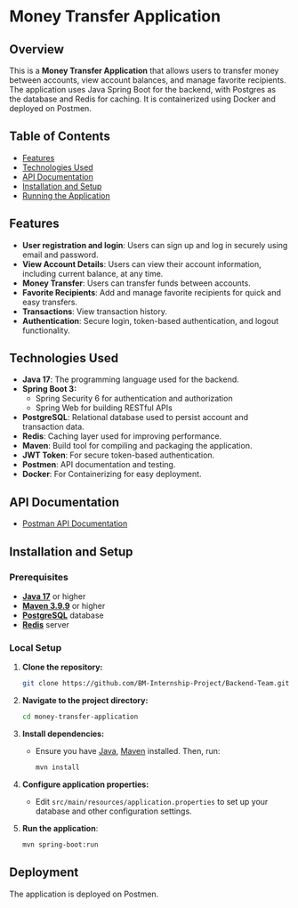 # Money Transfer Application

## Overview

This is a **Money Transfer Application** that allows users to transfer money between accounts, view account balances, and manage favorite recipients. The application uses Java Spring Boot for the backend, with Postgres as the database and Redis for caching. It is containerized using Docker and deployed on Postmen.

## Table of Contents

- [Features](#features)
- [Technologies Used](#technologies-used)
- [API Documentation](#api-documentation)
- [Installation and Setup](#installation-and-setup)
- [Running the Application](#running-the-application)

## Features
- **User registration and login**: Users can sign up and log in securely using email and password.
- **View Account Details**: Users can view their account information, including current balance, at any time.
- **Money Transfer**: Users can transfer funds between accounts.
- **Favorite Recipients**: Add and manage favorite recipients for quick and easy transfers.
- **Transactions**: View transaction history.
- **Authentication**: Secure login, token-based authentication, and logout functionality.

## Technologies Used
- **Java 17**: The programming language used for the backend.
- **Spring Boot 3:**
    - Spring Security 6 for authentication and authorization
    - Spring Web for building RESTful APIs
- **PostgreSQL**: Relational database used to persist account and transaction data.
- **Redis**: Caching layer used for improving performance.
- **Maven**: Build tool for compiling and packaging the application.
- **JWT Token**: For secure token-based authentication.
- **Postmen**: API documentation and testing.
- **Docker**: For Containerizing for easy deployment.

## API Documentation
- [Postman API Documentation](https://documenter.getpostman.com/view/31979113/2sAXjSyoUB)

## Installation and Setup

### Prerequisites
- **[Java 17](https://www.oracle.com/java/technologies/downloads)** or higher
- **[Maven 3.9.9](https://maven.apache.org/download.cgi)** or higher
- **[PostgreSQL](https://www.postgresql.org/download/)** database
- **[Redis](https://redis.io/downloads/)** server

### Local Setup

1. **Clone the repository:**
    ```bash
    git clone https://github.com/BM-Internship-Project/Backend-Team.git
    ```

2. **Navigate to the project directory:**
    ```bash
    cd money-transfer-application
    ```

3. **Install dependencies:**
    - Ensure you have [Java](https://www.oracle.com/java/technologies/downloads), [Maven](https://maven.apache.org/download.cgi) installed. Then, run:
        ```bash
        mvn install
        ```
4. **Configure application properties:**
    -  Edit `src/main/resources/application.properties` to set up your database and other configuration settings.

5. **Run the application**:
    ```bash
    mvn spring-boot:run
    ```

## Deployment
The application is deployed on Postmen.
